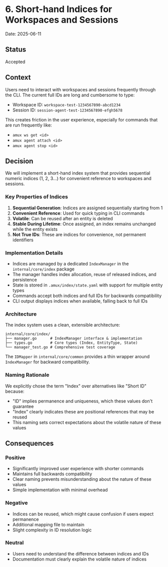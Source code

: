 # 6. Short-hand Indices for Workspaces and Sessions

Date: 2025-06-11

## Status

Accepted

## Context

Users need to interact with workspaces and sessions frequently through the CLI. The current full IDs are long and cumbersome to type:

- Workspace ID: `workspace-test-1234567890-abcd1234`
- Session ID: `session-agent-test-1234567890-efgh5678`

This creates friction in the user experience, especially for commands that are run frequently like:

- `amux ws get <id>`
- `amux agent attach <id>`
- `amux agent stop <id>`

## Decision

We will implement a short-hand index system that provides sequential numeric indices (1, 2, 3...) for convenient reference to workspaces and sessions.

### Key Properties of Indices

1. **Sequential Generation**: Indices are assigned sequentially starting from 1
2. **Convenient Reference**: Used for quick typing in CLI commands
3. **Volatile**: Can be reused after an entity is deleted
4. **Stable During Lifetime**: Once assigned, an index remains unchanged while the entity exists
5. **Not True IDs**: These are indices for convenience, not permanent identifiers

### Implementation Details

- Indices are managed by a dedicated `IndexManager` in the `internal/core/index` package
- The manager handles index allocation, reuse of released indices, and persistence
- State is stored in `.amux/index/state.yaml` with support for multiple entity types
- Commands accept both indices and full IDs for backwards compatibility
- CLI output displays indices when available, falling back to full IDs

### Architecture

The index system uses a clean, extensible architecture:

```
internal/core/index/
├── manager.go      # IndexManager interface & implementation
├── types.go        # Core types (Index, EntityType, State)
└── manager_test.go # Comprehensive test coverage
```

The `IDMapper` in `internal/core/common` provides a thin wrapper around `IndexManager` for backward compatibility.

### Naming Rationale

We explicitly chose the term "Index" over alternatives like "Short ID" because:

- "ID" implies permanence and uniqueness, which these values don't guarantee
- "Index" clearly indicates these are positional references that may be reused
- This naming sets correct expectations about the volatile nature of these values

## Consequences

### Positive

- Significantly improved user experience with shorter commands
- Maintains full backwards compatibility
- Clear naming prevents misunderstanding about the nature of these values
- Simple implementation with minimal overhead

### Negative

- Indices can be reused, which might cause confusion if users expect permanence
- Additional mapping file to maintain
- Slight complexity in ID resolution logic

### Neutral

- Users need to understand the difference between indices and IDs
- Documentation must clearly explain the volatile nature of indices
